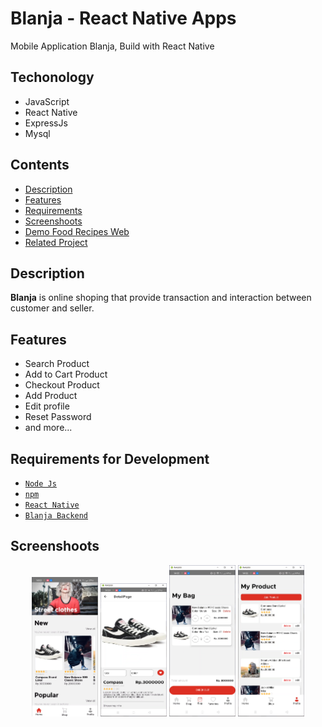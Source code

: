 # Blanja - React Native Apps

Mobile Application Blanja, Build with React Native

## Techonology

- JavaScript
- React Native
- ExpressJs
- Mysql

## Contents

- [Description](#description)
- [Features](#features)
- [Requirements](#requirements-for-development)
- [Screenshoots](#screenshoots)
- [Demo Food Recipes Web](#demo-blanja-web)
- [Related Project](#related-project)

## Description

**Blanja** is online shoping that provide transaction and interaction between customer and seller.

## Features

- Search Product
- Add to Cart Product
- Checkout Product
- Add Product
- Edit profile
- Reset Password
- and more...

## Requirements for Development

- [`Node Js`](https://nodejs.org/en/)
- [`npm`](https://www.npmjs.com/get-npm)
- [`React Native`](https://reactnative.dev/)
- [`Blanja Backend`](https://github.com/hendrasolih/backend-blanja)

## Screenshoots

<div align="center">
    <img width="21%" src="./src/assets/images/Mob 1.png">
    <img width="21%" src="./src/assets/images/Mob 2.png">
    <img width="21%" src="./src/assets/images/Mob 3.png">
    <img width="21%" src="./src/assets/images/Mob 4.png">
</div>
